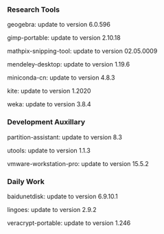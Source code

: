 ### Research Tools

geogebra: update to version 6.0.596

gimp-portable: update to version 2.10.18

mathpix-snipping-tool: update to version 02.05.0009

mendeley-desktop: update to version 1.19.6

miniconda-cn: update to version 4.8.3

kite: update to version 1.2020

weka: update to version 3.8.4

### Development Auxillary

partition-assistant: update to version 8.3

utools: update to version 1.1.3

vmware-workstation-pro: update to version 15.5.2

### Daily Work

baidunetdisk: update to version 6.9.10.1

lingoes: update to version 2.9.2

veracrypt-portable: update to version 1.246
